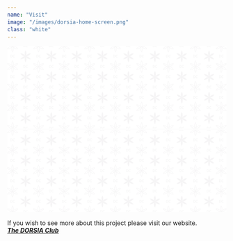 ```yaml
---
name: "Visit"
image: "/images/dorsia-home-screen.png"
class: "white"
---
```


![](/images/dorsia-background.svg)
![](/images/dorsia-background.svg)

<p class="push-0">
If you wish to see more about this project please visit our website.
<br>
<a href="https://dorsia.club"><i><b>The DORSIA Club</b></i></a>
</p>
